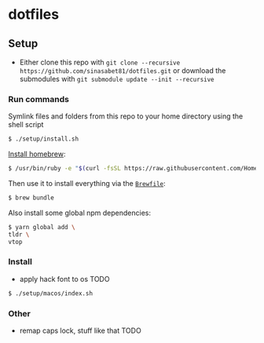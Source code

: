 # dotfiles

## Setup

- Either clone this repo with `git clone --recursive https://github.com/sinasabet81/dotfiles.git` or download the submodules
  with `git submodule update --init --recursive`

### Run commands

Symlink files and folders from this repo to your home directory using the shell script

```bash
$ ./setup/install.sh
```

[Install homebrew](https://brew.sh/):

```bash
$ /usr/bin/ruby -e "$(curl -fsSL https://raw.githubusercontent.com/Homebrew/install/master/install)"
```

Then use it to install everything via the [`Brewfile`](https://github.com/Homebrew/homebrew-bundle):

```bash
$ brew bundle
```

Also install some global npm dependencies:

```bash
$ yarn global add \
tldr \
vtop
```

### Install

- apply hack font to os TODO

```bash
$ ./setup/macos/index.sh
```

### Other

- remap caps lock, stuff like that TODO

